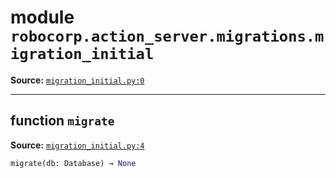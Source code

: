 <!-- markdownlint-disable -->

# module `robocorp.action_server.migrations.migration_initial`

**Source:** [`migration_initial.py:0`](https://github.com/robocorp/robo/tree/master/action_server/src/robocorp/action_server/migrations/migration_initial.py#L0)

______________________________________________________________________

## function `migrate`

**Source:** [`migration_initial.py:4`](https://github.com/robocorp/robo/tree/master/action_server/src/robocorp/action_server/migrations/migration_initial.py#L4)

```python
migrate(db: Database) → None
```
